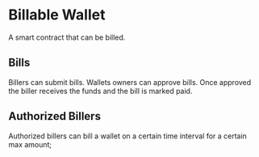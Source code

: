 # Billable Wallet
A smart contract that can be billed.

## Bills
Billers can submit bills.
Wallets owners can approve bills.
Once approved the biller receives the funds and the bill is marked paid.

## Authorized Billers
Authorized billers can bill a wallet on a certain time interval for a certain max amount;

